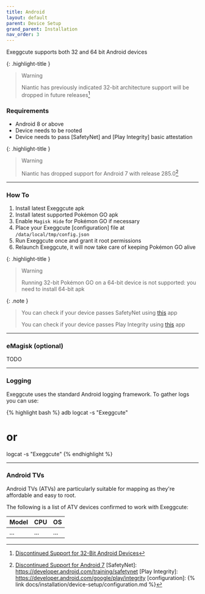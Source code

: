 ```yaml
---
title: Android
layout: default
parent: Device Setup
grand_parent: Installation
nav_order: 3
---
```


Exeggcute supports both 32 and 64 bit Android devices

{: .highlight-title }
> Warning
>
> Niantic has previously indicated 32-bit architecture support will be dropped in future releases[^1]

### Requirements

- Android 8 or above
- Device needs to be rooted
- Device needs to pass [SafetyNet] and [Play Integrity] basic attestation

{: .highlight-title }
> Warning
>
> Niantic has dropped support for Android 7 with release 285.0[^2]

----

### How To

1. Install latest Exeggcute apk
2. Install latest supported Pokémon GO apk
3. Enable `Magisk Hide` for Pokémon GO if necessary
4. Place your Exeggcute [configuration] file at `/data/local/tmp/config.json`
5. Run Exeggcute once and grant it root permissions
6. Relaunch Exeggcute, it will now take care of keeping Pokémon GO alive

{: .highlight-title }
> Warning
>
> Running 32-bit Pokémon GO on a 64-bit device is not supported: you need to install 64-bit apk

{: .note }
> You can check if your device passes SafetyNet using [this](https://play.google.com/store/apps/details?id=com.scottyab.safetynet.sample) app
>
> You can check if your device passes Play Integrity using [this](https://play.google.com/store/apps/details?id=gr.nikolasspyr.integritycheck) app

----

### eMagisk (optional)

TODO

----

### Logging

Exeggcute uses the standard Android logging framework. To gather logs you can use:

{% highlight bash %}
adb logcat -s "Exeggcute"
# or
logcat -s "Exeggcute"
{% endhighlight %}

----

### Android TVs

Android TVs (ATVs) are particularly suitable for mapping as they're affordable and easy to root.

The following is a list of ATV devices confirmed to work with Exeggcute:

| Model        | CPU               | OS    |
|:-------------|:------------------|:------|
| ...          | ...               | ...   |

[^1]: [Discontinued Support for 32-Bit Android Devices](https://niantic.helpshift.com/hc/en/6-pokemon-go/faq/2572-discontinued-support-for-32-bit-android-devices)
[^2]: [Discontinued Support for Android 7](https://niantic.helpshift.com/hc/pl/6-pokemon-go/faq/4302-discontinued-support-for-android-7-1695761816/)
[SafetyNet]: https://developer.android.com/training/safetynet
[Play Integrity]: https://developer.android.com/google/play/integrity
[configuration]: {% link docs/installation/device-setup/configuration.md %}
